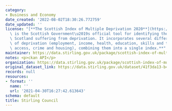 ```yaml
---
category:
- Business and Economy
date_created: '2022-08-02T18:30:26.772759'
date_updated: ''
license: "[**The Scottish Index of Multiple Deprivation 2020**](https://www.gov.scot/collections/scottish-index-of-multiple-deprivation-2020/)**\
  \ is the Scottish Government\u2019s official tool for identifying those places in\
  \ Scotland suffering from deprivation. It incorporates several different aspects\
  \ of deprivation (employment, income, health, education, skills and training, geographic\
  \ access, crime and housing), combining them into a single index.**"
maintainer: https://data.stirling.gov.uk/package/scottish-index-of-multiple-deprivation-simd-2020
notes: <p>ckan API</p>
organization: https://data.stirling.gov.uk/package/scottish-index-of-multiple-deprivation-simd-2020
original_dataset_link: https://data.stirling.gov.uk/dataset/41f3da13-b458-4e31-88a3-501bc684ee61/resource/f845c639-73ba-4809-ae65-2f12f8186659/download/20210805-simd-2020-v2.2-data-for-stirling.csv
records: null
resources:
- format: ''
  name: ''
  url: '2021-04-30T16:27:42.613643'
schema: default
title: Stirling Council
---
```

